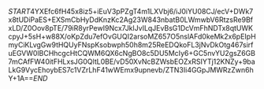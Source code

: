 $START$4YXEfc6fH45x8iz5+iEuV3pPZgT4m1LXVbj6/iJ0iYU08CJ/ecV+DWk7x8tUDiPaES+EXSmCbHyDdKnzKc2Ag23W843nbatB0LWmwbV6RtzsRe9BfxLD/Z0Oov8pTE/79iR8yrPewI9Ncx7JklJvILqJEvBsG1DcVmFhNDTx8qtUWKcpyJ+5sH+w88X/oKpZdu7efOvGUQI2arsoMZ657O5nslAFd0keMk2x6pEIpHmyCiKLvgGw9tHQUyFNspKsobwph50h8m25ReEDQkoFL3jNvDkOtg467sirfuEGVW0lBCHhcgcHtCQWM6QX6cNgBO8c5DU5McIy6+GC5nvYU2gsZ6GB7mCAfFW40itFHLxsJG0QltL0BE/vD50XvNcBZWsbEOZxRSIYTj12KNZy+9baLkG9VycEhoybES7c1VZrLhF41wWEmx9upnevb/ZTN3Ii4GGpJMWRzZwn6hY+1A==$END$